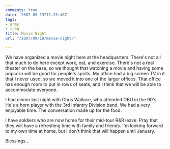 ```yaml
---
comments: true
date: '2007-09-19T11:25:46Z'
tags:
- army
- iraq
title: Movie Night
url: "/2007/09/19/movie-night/"

---
```

<p>We have organized a movie night here at the headquarters. There's not all that much to do here except work, eat, and exercise. There's not a real theater on the base, so we thought that watching a movie and having some popcorn will be good for people's spirits. My office had a big screen TV in it that I never used, so we moved it into one of the larger offices. That office has enough room to put in rows of seats, and I think that we will be able to accommodate everyone.</p>
<p>I had dinner last night with Chris Wallace, who attended OBU in the 90's. He's a horn player with the 3rd Infantry Division band. We had a very enjoyable time. The conversation made up for the food.</p>
<p>I have soldiers who are now home for their mid-tour R&amp;R leave. Pray that they will have a refreshing time with family and friends. I'm looking forward to my own time at home, but I don't think that will happen until January.</p>
<p>Blessings...</p>
